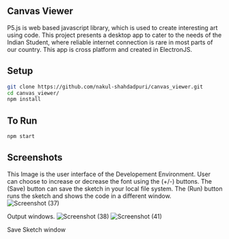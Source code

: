 


## Canvas Viewer
P5.js is web based javascript library, which is used to create interesting art using code. This project presents a desktop app to cater to the needs of the Indian Student, where reliable internet connection is rare in most parts of our country.
This app is cross platform and created in ElectronJS.

## Setup
```sh
git clone https://github.com/nakul-shahdadpuri/canvas_viewer.git
cd canvas_viewer/
npm install
```

## To Run
```sh
npm start
```
## Screenshots

This Image is the user interface of the Developement Environment. User can choose to increase or decrease the font using the (+/-) buttons. The (Save) button can save the sketch in your local file system. The (Run) button runs the sketch and shows the code in a different window.
![Screenshot (37)](https://user-images.githubusercontent.com/43999912/176695996-91fbc44b-2218-4075-adeb-9c77dad5e109.png)

Output windows.
![Screenshot (38)](https://user-images.githubusercontent.com/43999912/176696156-7928c9bc-61bc-47b7-afaf-173b42f4d913.png)
![Screenshot (41)](https://user-images.githubusercontent.com/43999912/176696330-b0a8c6af-8eb7-4b77-9e72-e4ad6533e83c.png)

Save Sketch window
